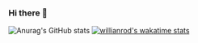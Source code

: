 ### Hi there 👋
![Anurag's GitHub stats](https://github-readme-stats.vercel.app/api?username=debouncced&show_icons=true&theme=react)
[![willianrod's wakatime stats](https://github-readme-stats.vercel.app/api/wakatime?username=debouncced)](https://github.com/anuraghazra/github-readme-stats)
<!--
**Debouncced/Debouncced** is a ✨ _special_ ✨ repository because its `README.md` (this file) appears on your GitHub profile.

Here are some ideas to get you started:

- 🔭 I’m currently working on ...
- 🌱 I’m currently learning ...
- 👯 I’m looking to collaborate on ...
- 🤔 I’m looking for help with ...
- 💬 Ask me about ...
- 📫 How to reach me: ...
- 😄 Pronouns: ...
- ⚡ Fun fact: ...
-->
